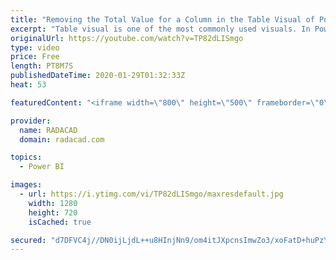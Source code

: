 ```yaml
---
title: "Removing the Total Value for a Column in the Table Visual of Power BI Using ISFILTERED"
excerpt: "Table visual is one of the most commonly used visuals. In Power BI, you can turn off the total row (when it won’t make sense to have the total) entirely. However, you cannot turn off the total for some columns and keep it working for the others. Using a DAX function, you can, however, do this easily."
originalUrl: https://youtube.com/watch?v=TP82dLISmgo
type: video
price: Free
length: PT8M7S
publishedDateTime: 2020-01-29T01:32:33Z
heat: 53

featuredContent: "<iframe width=\"800\" height=\"500\" frameborder=\"0\" src=\"https://www.youtube.com/embed/TP82dLISmgo\" allow=\"accelerometer; autoplay; encrypted-media; gyroscope; picture-in-picture\" allowfullscreen></iframe>"

provider:
  name: RADACAD
  domain: radacad.com

topics:
  - Power BI

images:
  - url: https://i.ytimg.com/vi/TP82dLISmgo/maxresdefault.jpg
    width: 1280
    height: 720
    isCached: true

secured: "d7DFVC4j//DN0ijLjdL++u8HInjNn9/om4itJXpcnsImwZo3/xoFatD+huPzY3Pcylmz/TcDkwEAE0gZhtVPh73nuJiAXBT5l+BNE1i1Jzfw1lN3F1CoptvBQX+GPYVdyBzz7WQyUyuA9oWz+pNWxYYqapz1LgJ5d2RygHkOGoVhv0+o+VM2iThD+l90759gPNPraTz0Q1iB19oB6Qf1rSFxTUo7mCbg0tTdjhQPiNCZiC5fd5g9qCzRnTMHPoZ0jR3LD/waNpx1HfKalSBXTizbwFJE7uJgAauypBDDMwhJkiqhaySXn3+hqSix60gEV6cKeF99MfRMwp92nO1X6ur8/V36r6DWKxHX7x/HQtvwh6dWdnno6Sdve9yEdws3ID6Z2Shu5GNQl6ThO1BptRpdUdyfXN7CM7vHM4tqRrQ=;n0S0ltzn8wEhrE6TBPCHrA=="
---
```


